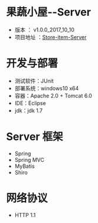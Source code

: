 <h1>果蔬小屋--Server</h1>
<ul>
<li>版本 ： v1.0.0_2017_10_10</li>
<li>项目地址 ：<a href="https://github.com/rebornable/Store-item-Server">Store-item-Server</a></li>
</ul>
<h1>开发与部署</h1>
<ul>
<li>测试软件：JUnit</li>
<li>部署系统：windows10 x64</li>
<li>容器：Apache 2.0 + Tomcat 6.0</li>
<li>IDE：Eclipse</li>
<li>jdk：jdk 1.7</li>
</ul>
<h1>Server 框架</h1>
<ul>
<li>Spring</li>
<li>Spring MVC</li>
<li>MyBatis</li>
<li>Shiro</li>
</ul>
<h1>网络协议</h1>
<ul>
<li>HTTP 1.1</li>
</ul>
